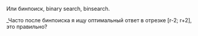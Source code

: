 Или бинпоиск, binary search, binsearch.

_Часто после бинпоиска я ищу оптимальный ответ в отрезке \[r-2; r+2\], это правильно?